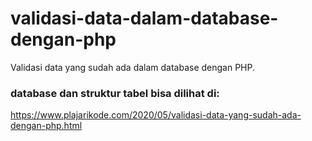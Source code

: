 # validasi-data-dalam-database-dengan-php
Validasi data yang sudah ada dalam database dengan PHP.

### database dan struktur tabel bisa dilihat di:
https://www.plajarikode.com/2020/05/validasi-data-yang-sudah-ada-dengan-php.html
